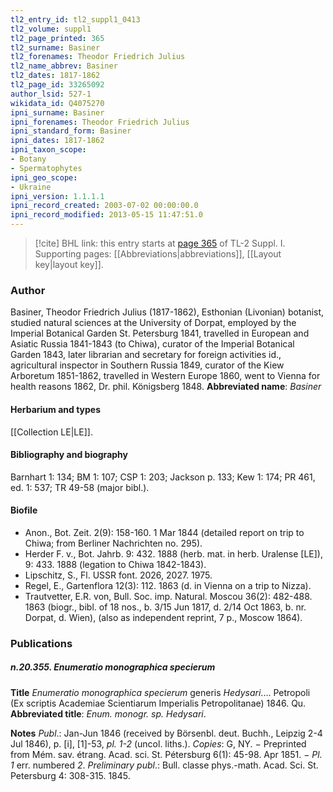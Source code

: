 ```yaml
---
tl2_entry_id: tl2_suppl1_0413
tl2_volume: suppl1
tl2_page_printed: 365
tl2_surname: Basiner
tl2_forenames: Theodor Friedrich Julius
tl2_name_abbrev: Basiner
tl2_dates: 1817-1862
tl2_page_id: 33265092
author_lsid: 527-1
wikidata_id: Q4075270
ipni_surname: Basiner
ipni_forenames: Theodor Friedrich Julius
ipni_standard_form: Basiner
ipni_dates: 1817-1862
ipni_taxon_scope: 
- Botany
- Spermatophytes
ipni_geo_scope: 
- Ukraine
ipni_version: 1.1.1.1
ipni_record_created: 2003-07-02 00:00:00.0
ipni_record_modified: 2013-05-15 11:47:51.0
---
```



> [!cite] BHL link: this entry starts at [page 365](https://www.biodiversitylibrary.org/page/33265092) of TL-2 Suppl. I.
> Supporting pages: [[Abbreviations|abbreviations]], [[Layout key|layout key]].

### Author

Basiner, Theodor Friedrich Julius (1817-1862), Esthonian (Livonian) botanist, studied natural sciences at the University of Dorpat, employed by the Imperial Botanical Garden St. Petersburg 1841, travelled in European and Asiatic Russia 1841-1843 (to Chiwa), curator of the Imperial Botanical Garden 1843, later librarian and secretary for foreign activities id., agricultural inspector in Southern Russia 1849, curator of the Kiew Arboretum 1851-1862, travelled in Western Europe 1860, went to Vienna for health reasons 1862, Dr. phil. Königsberg 1848. 
**Abbreviated name**: *Basiner*

#### Herbarium and types

[[Collection LE|LE]].

#### Bibliography and biography

Barnhart 1: 134; BM 1: 107; CSP 1: 203; Jackson p. 133; Kew 1: 174; PR 461, ed. 1: 537; TR 49-58 (major bibl.).

#### Biofile

- Anon., Bot. Zeit. 2(9): 158-160. 1 Mar 1844 (detailed report on trip to Chiwa; from Berliner Nachrichten no. 295).
- Herder F. v., Bot. Jahrb. 9: 432. 1888 (herb. mat. in herb. Uralense \[LE\]), 9: 433. 1888 (legation to Chiwa 1842-1843).
- Lipschitz, S., Fl. USSR font. 2026, 2027. 1975.
- Regel, E., Gartenflora 12(3): 112. 1863 (d. in Vienna on a trip to Nizza).
- Trautvetter, E.R. von, Bull. Soc. imp. Natural. Moscou 36(2): 482-488. 1863 (biogr., bibl. of 18 nos., b. 3/15 Jun 1817, d. 2/14 Oct 1863, b. nr. Dorpat, d. Wien), (also as independent reprint, 7 p., Moscow 1864).

### Publications

##### n.20.355. Enumeratio monographica specierum

**Title**
*Enumeratio monographica specierum* generis *Hedysari*.... Petropoli (Ex scriptis Academiae Scientiarum Imperialis Petropolitanae) 1846. Qu.
**Abbreviated title**: *Enum. monogr. sp. Hedysari*.

**Notes**
*Publ*.: Jan-Jun 1846 (received by Börsenbl. deut. Buchh., Leipzig 2-4 Jul 1846), p. \[i\], \[1\]-53, *pl. 1-2* (uncol. liths.). *Copies*: G, NY. − Preprinted from Mém. sav. étrang. Acad. sci. St. Pétersburg 6(1): 45-98. Apr 1851. − *Pl. 1* err. numbered *2*.
*Preliminary publ*.: Bull. classe phys.-math. Acad. Sci. St. Petersburg 4: 308-315. 1845.

